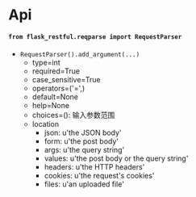 # Api

#### `from flask_restful.reqparse import RequestParser`

- `RequestParser().add_argument(...)`
  - type=int
  - required=True
  - case_sensitive=True
  - operators=('=',)
  - default=None
  - help=None
  - choices=(): 输入参数范围
  - location
    - json: u'the JSON body'
    - form: u'the post body'
    - args: u'the query string'
    - values: u'the post body or the query string'
    - headers: u'the HTTP headers'
    - cookies: u'the request\'s cookies'
    - files: u'an uploaded file'


